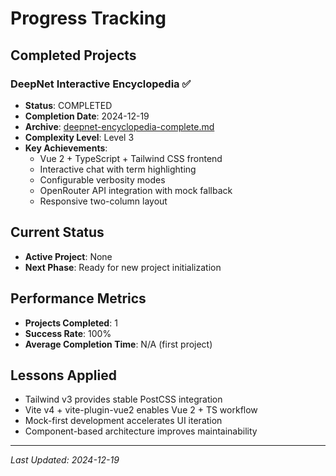 # Progress Tracking

## Completed Projects

### DeepNet Interactive Encyclopedia ✅
- **Status**: COMPLETED
- **Completion Date**: 2024-12-19
- **Archive**: [deepnet-encyclopedia-complete.md](docs/archive/deepnet-encyclopedia-complete.md)
- **Complexity Level**: Level 3
- **Key Achievements**:
  - Vue 2 + TypeScript + Tailwind CSS frontend
  - Interactive chat with term highlighting
  - Configurable verbosity modes
  - OpenRouter API integration with mock fallback
  - Responsive two-column layout

## Current Status
- **Active Project**: None
- **Next Phase**: Ready for new project initialization

## Performance Metrics
- **Projects Completed**: 1
- **Success Rate**: 100%
- **Average Completion Time**: N/A (first project)

## Lessons Applied
- Tailwind v3 provides stable PostCSS integration
- Vite v4 + vite-plugin-vue2 enables Vue 2 + TS workflow
- Mock-first development accelerates UI iteration
- Component-based architecture improves maintainability

---

*Last Updated: 2024-12-19*
